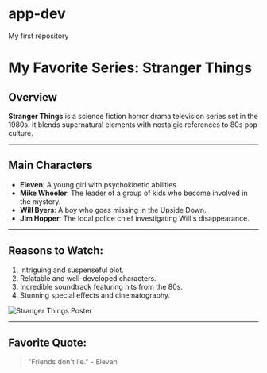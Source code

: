 # app-dev
My first repository

# My Favorite Series: **Stranger Things**

## Overview
**Stranger Things** is a science fiction horror drama television series set in the 1980s. It blends supernatural elements with nostalgic references to 80s pop culture.

---

## Main Characters
- **Eleven**: A young girl with psychokinetic abilities.
- **Mike Wheeler**: The leader of a group of kids who become involved in the mystery.
- **Will Byers**: A boy who goes missing in the Upside Down.
- **Jim Hopper**: The local police chief investigating Will's disappearance.

---

## Reasons to Watch:
1. Intriguing and suspenseful plot.
2. Relatable and well-developed characters.
3. Incredible soundtrack featuring hits from the 80s.
4. Stunning special effects and cinematography.

![Stranger Things Poster](https://via.placeholder.com/300x400)

---

## Favorite Quote:
> "Friends don't lie." - Eleven
